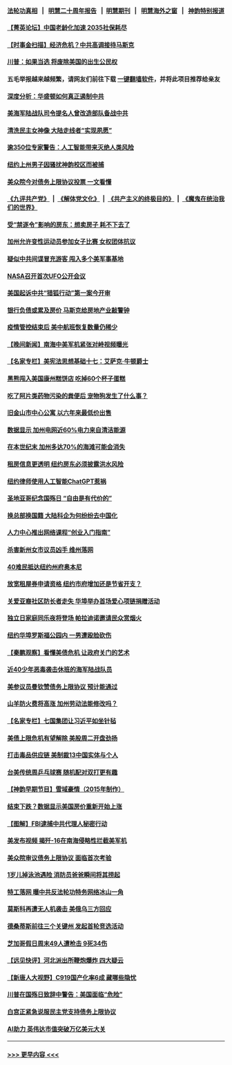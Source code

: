 #### [法轮功真相](https://github.com/gfw-breaker/truth/blob/master/README.md?t=0) &nbsp;&nbsp;|&nbsp;&nbsp; [明慧二十周年报告](https://github.com/gfw-breaker/mh-reports/blob/master/README.md?t=0) &nbsp;&nbsp;|&nbsp;&nbsp;[明慧期刊](https://github.com/gfw-breaker/mh-qikan) &nbsp;&nbsp;|&nbsp;&nbsp; [明慧海外之窗](https://github.com/gfw-breaker/mh-news/blob/master/README.md?t=0) &nbsp;&nbsp;|&nbsp;&nbsp; [神韵特别报道](https://github.com/gfw-breaker/mh-news/blob/master/shenyun.md?t=0)
#### [【菁英论坛】中国老龄化加速 2035社保耗尽](../pages/nsc412/n14007495.md?t=06010343) 
#### [【时事金扫描】经济危机？中共高调接待马斯克](../pages/nsc412/n14007488.md?t=06010343) 
#### [川普：如果当选 将废除美国的出生公民权](../pages/nsc412/n14007496.md?t=06010343) 
#### 五毛举报越来越频繁，请网友们前往下载 [一键翻墙软件](https://github.com/gfw-breaker/ssr-accounts)，并将此项目推荐给亲友
#### [深度分析：华盛顿如何真正遏制中共](../pages/nsc412/n14007386.md?t=06010343) 
#### [美海军陆战队司令提名人曾改造部队备战中共](../pages/nsc412/n14007371.md?t=06010343) 
#### [清洗民主女神像 大陆走线者“实现夙愿”](../pages/nsc412/n14007106.md?t=06010343) 
#### [逾350位专家警告：人工智能带来灭绝人类风险](../pages/nsc412/n14007041.md?t=06010343) 
#### [纽约上州男子因骚扰神韵校区而被捕](../pages/nsc412/n14006970.md?t=06010343) 
#### [美众院今对债务上限协议投票 一文看懂](../pages/nsc412/n14007395.md?t=06010343) 
#### [《九评共产党》](https://github.com/begood0513/9ping.md/blob/master/README.md) &nbsp;|&nbsp; [《解体党文化》](../../../../jtdwh.md/blob/master/README.md)  &nbsp;|&nbsp; [《共产主义的终极目的》](../../../../gczydzjmd.md/blob/master/README.md) &nbsp;|&nbsp; [《魔鬼在统治我们的世界》](../../../../mgztzwmdsj.md/blob/master/README.md) 
#### [受“禁逐令”影响的房东：想卖房子 耗不下去了](../pages/nsc412/n14007150.md?t=06010343) 
#### [加州允许变性运动员参加女子比赛 女权团体抗议](../pages/nsc412/n14007035.md?t=06010343) 
#### [疑似中共间谍冒充游客 闯入多个美军事基地](../pages/nsc412/n14007427.md?t=06010343) 
#### [NASA召开首次UFO公开会议](../pages/nsc412/n14007336.md?t=06010343) 
#### [美国起诉中共“猎狐行动”第一案今开审](../pages/nsc412/n14007095.md?t=06010343) 
#### [银行负债或累及房价 马斯克给房地产业敲警钟](../pages/nsc412/n14007333.md?t=06010343) 
#### [疫情管控结束后 美中航班恢复数量仍稀少](../pages/nsc412/n14007255.md?t=06010343) 
#### [【晚间新闻】南海中美军机紧张对峙视频曝光](../pages/nsc412/n14007215.md?t=06010343) 
#### [【名家专栏】美宪法思想基础十七：艾萨克‧牛顿爵士](../pages/nsc412/n14005024.md?t=06010343) 
#### [黑熊闯入美国康州糕饼店 吃掉60个杯子蛋糕](../pages/nsc412/n14007034.md?t=06010343) 
#### [吃了阿片类药物污染的粪便后 宠物狗发生了什么事？](../pages/nsc412/n14007164.md?t=06010343) 
#### [旧金山市中心公寓 以六年来最低价出售](../pages/nsc412/n14007155.md?t=06010343) 
#### [数据显示 加州电网近60%电力来自清洁能源](../pages/nsc412/n14007153.md?t=06010343) 
#### [在本世纪末 加州多达70%的海滩可能会消失](../pages/nsc412/n14007139.md?t=06010343) 
#### [租房信息更透明 纽约房东必须披露洪水风险](../pages/nsc412/n14007069.md?t=06010343) 
#### [纽约律师使用人工智能ChatGPT惹祸](../pages/nsc412/n14007067.md?t=06010343) 
#### [圣地亚哥纪念国殇日 “自由是有代价的”](../pages/nsc412/n14006558.md?t=06010343) 
#### [换总部换国籍 大陆科企为何纷纷去中国化](../pages/nsc412/n14006981.md?t=06010343) 
#### [人力中心推出网络课程“创业入门指南”](../pages/nsc412/n14007056.md?t=06010343) 
#### [杀害新州女市议员凶手 维州落网](../pages/nsc412/n14007077.md?t=06010343) 
#### [40难民抵达纽约州府奥本尼](../pages/nsc412/n14007065.md?t=06010343) 
#### [放宽租屋券申请资格 纽约市府增加还是节省开支？](../pages/nsc412/n14007063.md?t=06010343) 
#### [关爱亚裔社区防长者走失 华埠举办首场爱心项链捐赠活动](../pages/nsc412/n14007078.md?t=06010343) 
#### [独立日家庭同乐夜将登场 帕拉迪诺邀请民众赏烟火](../pages/nsc412/n14007085.md?t=06010343) 
#### [纽约华埠罗斯福公园内 一男遭殴脸砍伤](../pages/nsc412/n14007071.md?t=06010343) 
#### [【秦鹏观察】看懂美债危机 让政府关门的艺术](../pages/nsc412/n14006955.md?t=06010343) 
#### [近40少年恶毒袭击休班的海军陆战队员](../pages/nsc412/n14006968.md?t=06010343) 
#### [美参议员曼钦赞债务上限协议 预计能通过](../pages/nsc412/n14006905.md?t=06010343) 
#### [山羊防火费将高涨 加州劳动法能修改吗？](../pages/nsc412/n14006950.md?t=06010343) 
#### [【名家专栏】七国集团让习近平如坐针毡](../pages/nsc412/n14006699.md?t=06010343) 
#### [美债上限危机有望解除 美股周二开盘劲扬](../pages/nsc412/n14006904.md?t=06010343) 
#### [打击毒品供应链 美制裁13中国实体与个人](../pages/nsc412/n14006915.md?t=06010343) 
#### [台美传统周乒乓球赛 随机配对双打更有趣](../pages/nsc412/n14006931.md?t=06010343) 
#### [【神韵早期节目】雪域豪情（2015年制作）](../pages/nsc412/n14006838.md?t=06010343) 
#### [结束下跌？数据显示美国房价重新开始上涨](../pages/nsc412/n14006864.md?t=06010343) 
#### [【图解】FBI逮捕中共代理人秘密行动](../pages/nsc412/n14007279.md?t=06010343) 
#### [美发布视频 揭歼-16在南海侵略性拦截美军机](../pages/nsc412/n14006894.md?t=06010343) 
#### [美众院审议债务上限协议 面临首次考验](../pages/nsc412/n14006821.md?t=06010343) 
#### [1岁儿掉泳池遇险 消防员爸爸瞬间将其捞起](../pages/nsc412/n14006460.md?t=06010343) 
#### [特工落网 曝中共反法轮功特务网络冰山一角](../pages/nsc412/n14006412.md?t=06010343) 
#### [莫斯科再遭无人机袭击 美俄乌三方回应](../pages/nsc412/n14006847.md?t=06010343) 
#### [德桑蒂斯前往三个关键州 发起首轮竞选活动](../pages/nsc412/n14006833.md?t=06010343) 
#### [芝加哥假日周末49人遭枪击 9死34伤](../pages/nsc412/n14006859.md?t=06010343) 
#### [【远见快评】河北派出所鞭炮爆炸 四大疑云](../pages/nsc412/n14006729.md?t=06010343) 
#### [【新唐人大视野】C919国产化率6成 藏哪些隐忧](../pages/nsc412/n14006849.md?t=06010343) 
#### [川普在国殇日致辞中警告：美国面临“危险”](../pages/nsc412/n14006679.md?t=06010343) 
#### [白宫正紧急说服民主党支持债务上限协议](../pages/nsc412/n14006841.md?t=06010343) 
#### [AI助力 英伟达市值突破万亿美元大关](../pages/nsc412/n14006835.md?t=06010343) 

----
#### [ >>> 更早内容 <<< ](../indexes/nsc412-earlier.md)
